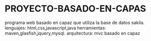 # PROYECTO-BASADO-EN-CAPAS
programa web basado en capaz que utiliza la base de datos sakila.
lenguajes: html,css,javascript,java
herramientas: maven,glasfish,jquery,mysql.
arquitectura: mvc basado en capaz
